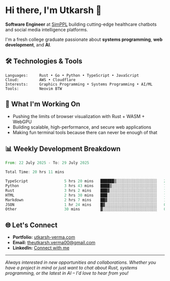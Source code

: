 # Hi there, I'm Utkarsh 👋

**Software Engineer** at [SimPPL](https://simppl.org) building cutting-edge healthcare chatbots and social media intelligence platforms.

I'm a fresh college graduate passionate about **systems programming**, **web development**, and **AI**.

## 🛠️ Technologies & Tools

```
Languages:     Rust • Go • Python • TypeScript • JavaScript
Cloud:         AWS • Cloudflare
Interests:     Graphics Programming • Systems Programming • AI/ML
Tools:         Neovim BTW
```

## 🚀 What I'm Working On

- Pushing the limits of browser visualization with Rust + WASM + WebGPU
- Building scalable, high-performance, and secure web applications
- Making fun terminal tools because there can never be enough of that

## 📊 Weekly Development Breakdown

<!--START_SECTION:waka-->

```rust
From: 22 July 2025 - To: 29 July 2025

Total Time: 20 hrs 11 mins

TypeScript                5 hrs 20 mins   ██████▒░░░░░░░░░░░░░░░░░░   25.83 %
Python                    3 hrs 43 mins   ████▒░░░░░░░░░░░░░░░░░░░░   17.97 %
Rust                      3 hrs 2 mins    ███▓░░░░░░░░░░░░░░░░░░░░░   14.67 %
HTML                      2 hrs 30 mins   ███░░░░░░░░░░░░░░░░░░░░░░   12.11 %
Markdown                  2 hrs 7 mins    ██▓░░░░░░░░░░░░░░░░░░░░░░   10.26 %
JSON                      1 hr 24 mins    █▓░░░░░░░░░░░░░░░░░░░░░░░   06.83 %
Other                     30 mins         ▓░░░░░░░░░░░░░░░░░░░░░░░░   02.45 %
```

<!--END_SECTION:waka-->

## 🌐 Let's Connect

- **Portfolio:** [utkarsh-verma.com](https://utkarsh-verma.com)
- **Email:** theutkarsh.verma00@gmail.com
- **LinkedIn:** [Connect with me](https://linkedin.com/in/utkarsh-verm4)

---

*Always interested in new opportunities and collaborations. Whether you have a project in mind or just want to chat about Rust, systems programming, or the latest in AI – I'd love to hear from you!*
